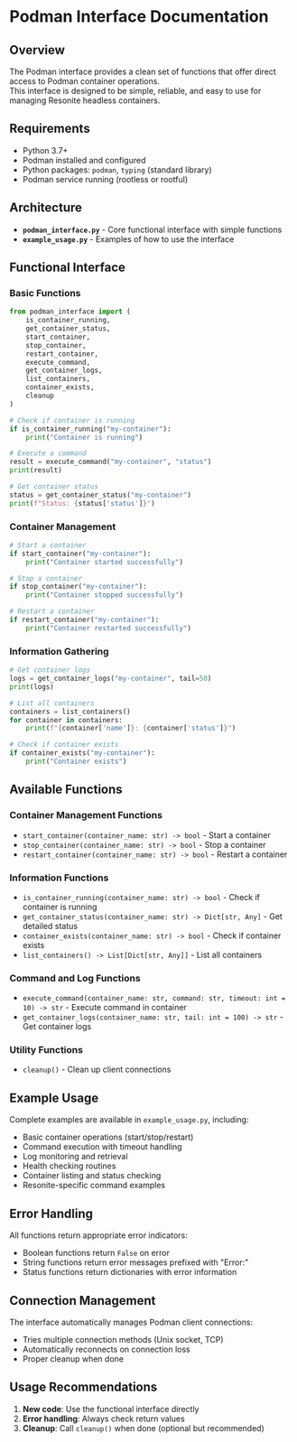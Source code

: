 # Podman Interface Documentation

## Overview

The Podman interface provides a clean set of functions that offer direct access to Podman container
operations.\
This interface is designed to be simple, reliable, and easy to use for managing Resonite headless containers.

## Requirements

- Python 3.7+
- Podman installed and configured
- Python packages: `podman`, `typing` (standard library)
- Podman service running (rootless or rootful)

## Architecture

- **`podman_interface.py`** - Core functional interface with simple functions
- **`example_usage.py`** - Examples of how to use the interface

## Functional Interface

### Basic Functions

```python
from podman_interface import (
    is_container_running,
    get_container_status,
    start_container,
    stop_container,
    restart_container,
    execute_command,
    get_container_logs,
    list_containers,
    container_exists,
    cleanup
)

# Check if container is running
if is_container_running("my-container"):
    print("Container is running")

# Execute a command
result = execute_command("my-container", "status")
print(result)

# Get container status
status = get_container_status("my-container")
print(f"Status: {status['status']}")
```

### Container Management

```python
# Start a container
if start_container("my-container"):
    print("Container started successfully")

# Stop a container
if stop_container("my-container"):
    print("Container stopped successfully")

# Restart a container
if restart_container("my-container"):
    print("Container restarted successfully")
```

### Information Gathering

```python
# Get container logs
logs = get_container_logs("my-container", tail=50)
print(logs)

# List all containers
containers = list_containers()
for container in containers:
    print(f"{container['name']}: {container['status']}")

# Check if container exists
if container_exists("my-container"):
    print("Container exists")
```

## Available Functions

### Container Management Functions

- `start_container(container_name: str) -> bool` - Start a container
- `stop_container(container_name: str) -> bool` - Stop a container  
- `restart_container(container_name: str) -> bool` - Restart a container

### Information Functions

- `is_container_running(container_name: str) -> bool` - Check if container is running
- `get_container_status(container_name: str) -> Dict[str, Any]` - Get detailed status
- `container_exists(container_name: str) -> bool` - Check if container exists
- `list_containers() -> List[Dict[str, Any]]` - List all containers

### Command and Log Functions

- `execute_command(container_name: str, command: str, timeout: int = 10) -> str` - Execute command in container
- `get_container_logs(container_name: str, tail: int = 100) -> str` - Get container logs

### Utility Functions

- `cleanup()` - Clean up client connections

## Example Usage

Complete examples are available in `example_usage.py`, including:

- Basic container operations (start/stop/restart)
- Command execution with timeout handling
- Log monitoring and retrieval
- Health checking routines
- Container listing and status checking
- Resonite-specific command examples

## Error Handling

All functions return appropriate error indicators:

- Boolean functions return `False` on error
- String functions return error messages prefixed with "Error:"
- Status functions return dictionaries with error information

## Connection Management

The interface automatically manages Podman client connections:

- Tries multiple connection methods (Unix socket, TCP)
- Automatically reconnects on connection loss
- Proper cleanup when done

## Usage Recommendations

1. **New code**: Use the functional interface directly
2. **Error handling**: Always check return values
3. **Cleanup**: Call `cleanup()` when done (optional but recommended)
